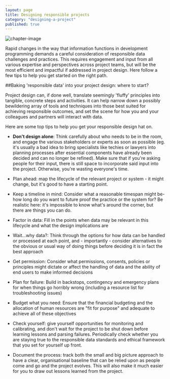 ```yaml
---
layout: page
title: Designing responsible projects
category: "designing-a-project"
published: true
---
```




![chapter-image]({{site.baseurl}}/assets/icons/icon-designing.png)

Rapid changes in the way that information functions in development programming demands a careful consideration of responsible data challenges and practices. This requires engagement and input from all various expertise and perspectives across project teams, but will be the most efficient and impactful if addressed in project design. Here follow a few tips to help you get started on the right path.  

##Baking 'responsible data' into your project design: where to start?

Project design can, if done well, translate seemingly 'fluffy' principles into tangible, concrete steps and activities. It can help narrow down a possibly bewildering array of tools and techniques into those best suited for achieving responsible outcomes, and set the scene for how you and your colleagues and partners will interact with data.

Here are some top tips to help you get your responsible design hat on.

- **Don't design alone**: Think carefully about who needs to be in the room, and engage the various stakeholders or experts as soon as possible (eg. it's usually a bad idea to bring specialists like techies or lawyers into planning processes after essential components have already been decided and can no longer be refined). Make sure that if you're asking people for their input, there is still space to incorporate said input into the project. Otherwise, you're wasting everyone's time.

- Plan ahead: map the lifecycle of the relevant project or system - it might change, but it's good to have a starting point.

- Keep a timeline in mind: Consider what a reasonable timespan might be- how long do you want to future proof the practice or the system for? Be realistic here: it's impossible to know what's around the corner, but there are things you can do.
- Factor in data: Fill in the points when data may be relevant in this lifecycle and what the design implications are

- Wait...why data?: Think through the options for how data can be handled or processed at each point, and - importantly - consider alternatives to the obvious or usual way of doing things before deciding it is in fact the best approach

- Get permission: Consider what permissions, consents, policies or principles might dictate or affect the handling of data and the ability of end users to make informed decisions

- Plan for failure: Build in backstops, contingency and emergency plans for when things go horribly wrong (including a resource list for troubleshooting issues)

- Budget what you need: Ensure that the financial budgeting and the allocation of human resources are "fit for purpose" and adequate to achieve all of these objectives

- Check yourself: give yourself opportunities for monitoring and calibrating, and don't wait for the project to be shut down before learning lessons and parsing failures. Periodically check whether you are staying true to the responsible data standards and ethical framework that you set for yourself up front.

- Document the process: track both the small and big picture approach to have a clear, organisational baseline that can be relied upon as people come and go and the project evolves. This will also make it much easier for you to draw out lessons learned from the project.

